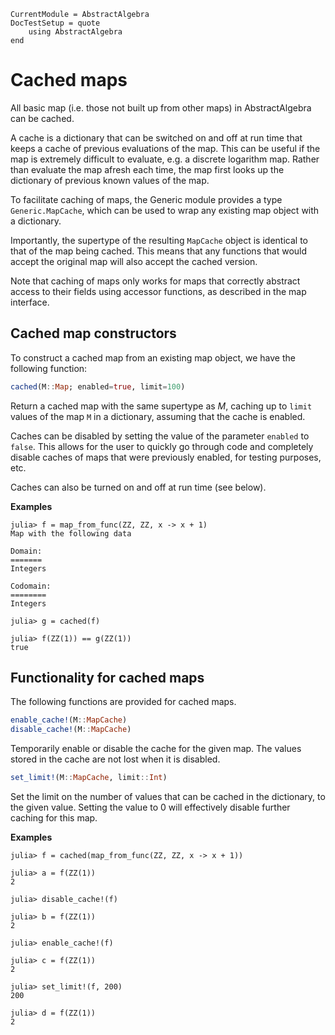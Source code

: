 ```@meta
CurrentModule = AbstractAlgebra
DocTestSetup = quote
    using AbstractAlgebra
end
```

# Cached maps

All basic map (i.e. those not built up from other maps) in AbstractAlgebra can be
cached.

A cache is a dictionary that can be switched on and off at run time that keeps a cache
of previous evaluations of the map. This can be useful if the map is extremely difficult
to evaluate, e.g. a discrete logarithm map. Rather than evaluate the map afresh each
time, the map first looks up the dictionary of previous known values of the map.

To facilitate caching of maps, the Generic module provides a type `Generic.MapCache`,
which can be used to wrap any existing map object with a dictionary.

Importantly, the supertype of the resulting `MapCache` object is identical to that of
the map being cached. This means that any functions that would accept the original
map will also accept the cached version.

Note that caching of maps only works for maps that correctly abstract access to their
fields using accessor functions, as described in the map interface.

## Cached map constructors

To construct a cached map from an existing map object, we have the following function:

```julia
cached(M::Map; enabled=true, limit=100)
```

Return a cached map with the same supertype as $M$, caching up to `limit` values of the
map `M` in a dictionary, assuming that the cache is enabled.

Caches can be disabled by setting the value of the parameter `enabled` to `false`. This
allows for the user to quickly go through code and completely disable caches of maps that
were previously enabled, for testing purposes, etc.

Caches can also be turned on and off at run time (see below).

**Examples**

```jldoctest
julia> f = map_from_func(ZZ, ZZ, x -> x + 1)
Map with the following data

Domain:
=======
Integers

Codomain:
========
Integers

julia> g = cached(f)

julia> f(ZZ(1)) == g(ZZ(1))
true

```

## Functionality for cached maps

The following functions are provided for cached maps.

```julia
enable_cache!(M::MapCache)
disable_cache!(M::MapCache)
```

Temporarily enable or disable the cache for the given map. The values stored in the cache
are not lost when it is disabled.

```julia
set_limit!(M::MapCache, limit::Int)
```

Set the limit on the number of values that can be cached in the dictionary, to the given
value. Setting the value to 0 will effectively disable further caching for this map.

**Examples**

```jldoctest
julia> f = cached(map_from_func(ZZ, ZZ, x -> x + 1))

julia> a = f(ZZ(1))
2

julia> disable_cache!(f)

julia> b = f(ZZ(1))
2

julia> enable_cache!(f)

julia> c = f(ZZ(1))
2

julia> set_limit!(f, 200)
200

julia> d = f(ZZ(1))
2

```


